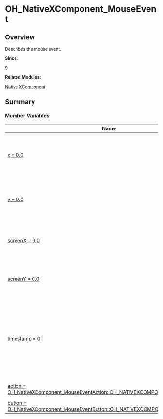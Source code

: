 # OH_NativeXComponent_MouseEvent


## Overview

Describes the mouse event.

**Since:**

9

**Related Modules:**

[Native XComponent](_o_h___native_x_component.md)


## Summary


### Member Variables

| Name | Description | 
| -------- | -------- |
| [x = 0.0](_o_h___native_x_component.md#x-33) | X coordinate of the clicked point relative to the upper left corner of the component. | 
| [y = 0.0](_o_h___native_x_component.md#y-33) | Y coordinate of the clicked point relative to the upper left corner of the component. | 
| [screenX = 0.0](_o_h___native_x_component.md#screenx-33) | X coordinate of the clicked point relative to the upper left corner of the screen. | 
| [screenY = 0.0](_o_h___native_x_component.md#screeny-33) | Y coordinate of the clicked point relative to the upper left corner of the screen. | 
| [timestamp = 0](_o_h___native_x_component.md#timestamp) | Timestamp of the current mouse event. It is interval between the time when the event is triggered and the time when the system starts, in nanoseconds. | 
| [action = OH_NativeXComponent_MouseEventAction::OH_NATIVEXCOMPONENT_MOUSE_NONE](_o_h___native_x_component.md#action) | Current mouse event action. | 
| [button = OH_NativeXComponent_MouseEventButton::OH_NATIVEXCOMPONENT_NONE_BUTTON](_o_h___native_x_component.md#button) | Mouse event button | 
